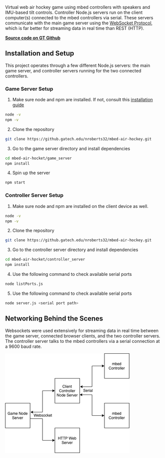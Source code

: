 Virtual web air hockey game using mbed controllers with speakers and IMU-based tilt controls. Controller Node.js servers run on the client computer(s) connected to the mbed controllers via serial. These servers communicate with the main game server using the [WebSocket Protocol](https://tools.ietf.org/html/rfc6455), which is far better for streaming data in real time than REST (HTTP).

**[Source code on GT Github](https://github.gatech.edu/nroberts32/mbed-air-hockey)**

## Installation and Setup

This project operates through a few different Node.js servers: the main game server, and controller servers running for the two connected controllers.

### Game Server Setup

1. Make sure node and npm are installed. If not, consult this [installation guide](https://nodejs.org/en/download/package-manager/)

```bash
node -v
npm -v
```
      
2. Clone the repository

```bash
git clone https://github.gatech.edu/nroberts32/mbed-air-hockey.git
```
      
3. Go to the game server directory and install dependencies

```bash
cd mbed-air-hocket/game_server
npm install
```
      
4. Spin up the server

```bash
npm start
```
      
### Controller Server Setup

1. Make sure node and npm are installed on the client device as well.

```bash
node -v
npm -v
```
      
2. Clone the repository

```bash
git clone https://github.gatech.edu/nroberts32/mbed-air-hockey.git
```
      
3. Go to the controller server directory and install dependencies

```bash
cd mbed-air-hocket/controller_server
npm install
```
      
4. Use the following command to check available serial ports

```bash
node listPorts.js
```
      
5. Use the following command to check available serial ports

```bash
node server.js <serial port path>
```
      
## Networking Behind the Scenes

Websockets were used extensively for streaming data in real time between the game server, connected browser clients, and the two controller servers. The controller server talks to the mbed controllers via a serial connection at a 9600 baud rate.

![Networking Block Diagram](https://raw.githubusercontent.com/vertigoner/Mbed-Air-Hockey/master/Untitled%20Diagram.png)

